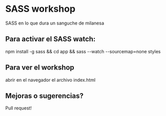# SASS workshop
SASS en lo que dura un sanguche de milanesa

## Para activar el SASS watch:
npm install -g sass && cd app && sass --watch --sourcemap=none styles

## Para ver el workshop
abrir en el navegador el archivo index.html

## Mejoras o sugerencias?
Pull request!
